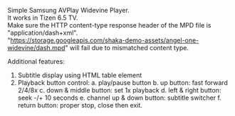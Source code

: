 Simple Samsung AVPlay Widevine Player.<br>
It works in Tizen 6.5 TV.<br>
Make sure the HTTP content-type response header of the MPD file is "application/dash+xml".<br>
"https://storage.googleapis.com/shaka-demo-assets/angel-one-widevine/dash.mpd" will fail due to mismatched content type.

Additional features:
1. Subtitle display using HTML table element
2. Playback button control:
a. play/pause button
b. up button: fast forward 2/4/8x
c. down & middle button: set 1x playback
d. left & right button: seek -/+ 10 seconds
e. channel up & down button: subtitle switcher
f. return button: proper stop, close then exit.
